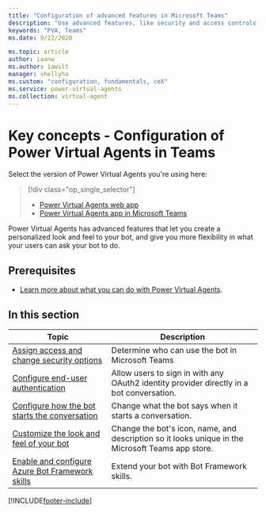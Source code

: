 ```yaml
---
title: "Configuration of advanced features in Microsoft Teams"
description: "Use advanced features, like security and access controls, customization, and bot framework skills in the Power Virtual Agents app in Microsoft Teams."
keywords: "PVA, Teams"
ms.date: 9/22/2020

ms.topic: article
author: iaanw
ms.author: iawilt
manager: shellyha
ms.custom: "configuration, fundamentals, ceX"
ms.service: power-virtual-agents
ms.collection: virtual-agent
---
```


# Key concepts - Configuration of Power Virtual Agents in Teams

Select the version of Power Virtual Agents you're using here:

> [!div class="op_single_selector"]
>
> - [Power Virtual Agents web app](../configuration-fundamentals.md)
> - [Power Virtual Agents app in Microsoft Teams](configuration-fundamentals-teams.md)

Power Virtual Agents has advanced features that let you create a personalized look and feel to your bot, and give you more flexibility in what your users can ask your bot to do.

## Prerequisites

- [Learn more about what you can do with Power Virtual Agents](fundamentals-what-is-power-virtual-agents-teams.md).

## In this section

| Topic                                                                                       | Description                                                                                       |
| ------------------------------------------------------------------------------------------- | ------------------------------------------------------------------------------------------------- |
| [Assign access and change security options](configuration-end-user-authentication-teams.md) | Determine who can use the bot in Microsoft Teams                                                  |
| [Configure end-user authentication](configuration-end-user-authentication-teams.md)         | Allow users to sign in with any OAuth2 identity provider directly in a bot conversation.          |
| [Configure how the bot starts the conversation](configure-bot-greeting-teams.md)            | Change what the bot says when it starts a conversation.                                           |
| [Customize the look and feel of your bot](customize-default-canvas-teams.md)                | Change the bot's icon, name, and description so it looks unique in the Microsoft Teams app store. |
| [Enable and configure Azure Bot Framework skills](configuration-add-skills-teams.md)        | Extend your bot with Bot Framework skills.                                                        |

[!INCLUDE[footer-include](../includes/footer-banner.md)]

